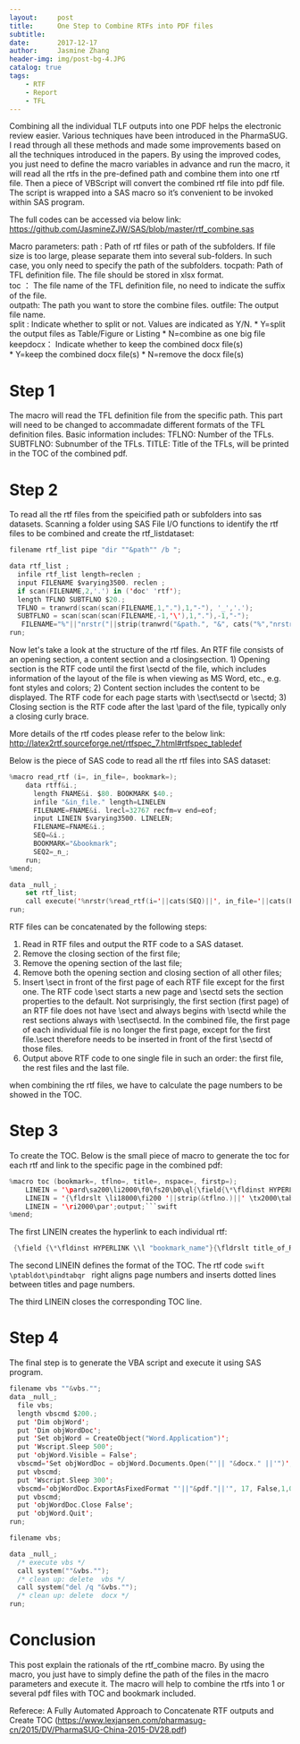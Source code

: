 ```yaml
---
layout:     post
title:      One Step to Combine RTFs into PDF files
subtitle:   
date:       2017-12-17
author:     Jasmine Zhang
header-img: img/post-bg-4.JPG
catalog: true
tags:
    - RTF 
    - Report
    - TFL
---
```


Combining all the individual TLF outputs into one PDF helps the electronic review easier. Various techniques have been introduced in the PharmaSUG. I read through all these methods and made some improvements based on all the techniques introduced in the papers. By using the improved codes, you just need to define the macro variables in advance and run the macro, it will read all the rtfs in the pre-defined path and combine them into one rtf file. Then a piece of VBScript will convert the combined rtf file into pdf file. The script is wrapped into a SAS macro so it’s convenient to be invoked within SAS program.  

The full codes can be accessed via below link:
<https://github.com/JasmineZJW/SAS/blob/master/rtf_combine.sas>   

Macro parameters:
path   : Path of rtf files or path of the subfolders. If file size is too large, please 
            separate them into several sub-folders. 
            In such case, you only need to specify the path of the subfolders.
tocpath: Path of TFL definition file. The file should be stored in xlsx format.  
toc    ： The file name of the TFL definition file, no need to indicate the suffix of the file.        
outpath: The path you want to store the combine files.
outfile: The output file name.                          
split  : Indicate whether to split or not. Values are indicated as Y/N.
            * Y=split the output files as Table/Figure or Listing 
            * N=combine as one big file
keepdocx： Indicate whether to keep the combined docx file(s)  
            * Y=keep the combined docx file(s)
            * N=remove the docx file(s)                        

# Step 1 
The macro will read the TFL definition file from the specific path. This part will need to be changed to accommadate different formats of the TFL definition files. Basic information includes:
    TFLNO: Number of the TFLs.
    SUBTFLNO: Subnumber of the TFLs.
    TITLE: Title of the TFLs, will be printed in the TOC of the combined pdf.

# Step 2
To read all the rtf files from the speicified path or subfolders into sas datasets. 
Scanning a folder using SAS File I/O functions to identify the rtf files to be combined and create the rtf_listdataset:
```swift
filename rtf_list pipe "dir ""&path"" /b ";

data rtf_list ;
  infile rtf_list length=reclen ;
  input FILENAME $varying3500. reclen ;
  if scan(FILENAME,2,'.') in ('doc' 'rtf');
  length TFLNO SUBTFLNO $20.;
  TFLNO = tranwrd(scan(scan(FILENAME,1,"."),1,"-"), '_','.');
  SUBTFLNO = scan(scan(scan(FILENAME,-1,'\'),1,"."),-1,"-");
   FILENAME="%"||"nrstr("||strip(tranwrd("&path.", "&", cats("%","nrstr", "(&)")))||'\'||strip(FILENAME)||")";
run;
```
Now let's take a look at the structure of the rtf files. An RTF file consists of an opening section, a content section and a closingsection.
    1) Opening section is the RTF code until the first \sectd of the file, which includes information of the layout of
the file is when viewing as MS Word, etc., e.g. font styles and colors;
    2) Content section includes the content to be displayed. The RTF code for each page starts with \sect\sectd or \sectd; 
    3) Closing section is the RTF code after the last \pard of the file, typically only a closing curly brace.

More details of the rtf codes please refer to the below link:
<http://latex2rtf.sourceforge.net/rtfspec_7.html#rtfspec_tabledef>

Below is the piece of SAS code to read all the rtf files into SAS dataset:
```swift
%macro read_rtf (i=, in_file=, bookmark=);
    data rtff&i.;
      length FNAME&i. $80. BOOKMARK $40.;
      infile "&in_file." length=LINELEN
      FILENAME=FNAME&i. lrecl=32767 recfm=v end=eof;
      input LINEIN $varying3500. LINELEN; 
      FILENAME=FNAME&i.;
      SEQ=&i.;
      BOOKMARK="&bookmark";
      SEQ2=_n_;
    run;
%mend;

data _null_;
    set rtf_list;
    call execute('%nrstr(%read_rtf(i='||cats(SEQ)||', in_file='||cats(FILENAME)||', bookmark='||cats(BOOKMARK)||'))');
run;
```

RTF files can be concatenated by the following steps:
1. Read in RTF files and output the RTF code to a SAS dataset.
2. Remove the closing section of the first file;
3. Remove the opening section of the last file;
4. Remove both the opening section and closing section of all other files;
5. Insert \sect in front of the first page of each RTF file except for the first one. The RTF code \sect starts a new
page and \sectd sets the section properties to the default. Not surprisingly, the first section (first page) of an RTF
file does not have \sect and always begins with \sectd while the rest sections always with \sect\sectd. In the combined file, the first page of each individual file is no longer the first page, except for the first file.\sect
therefore needs to be inserted in front of the first \sectd of those files.
6. Output above RTF code to one single file in such an order: the first file, the rest files and the last file.

when combining the rtf files, we have to calculate the page numbers to be showed in the TOC.

# Step 3
To create the TOC.
Below is the small piece of macro to generate the toc for each rtf and link to the specific page in the combined pdf:

```swift
%macro toc (bookmark=, tflno=, title=, nspace=, firstp=);
    LINEIN = '\pard\sa200\li2000\f0\fs20\b0\ql{\field{\*\fldinst HYPERLINK  \\l "'||strip(&bookmark.)||'"}'; output;
    LINEIN = '{\fldrslt \li18000\fi200 '||strip(&tflno.)||' \tx2000\tab '||strip(&title.)||' \ptabldot\pindtabqr '||strip(&firstp.)||'}}'; output;
    LINEIN = '\ri2000\par';output;```swift 
%mend;
```
The first LINEIN creates the hyperlink to each individual rtf:
```swift 
 {\field {\*\fldinst HYPERLINK \\l "bookmark_name"}{\fldrslt title_of_RTF_output}}
```
The second LINEIN defines the format of the TOC. The rtf code ```swift \ptabldot\pindtabqr ``` right aligns page numbers and inserts dotted lines between titles and page numbers.

The third LINEIN closes the corresponding TOC line.

# Step 4
The final step is to generate the VBA script and execute it using SAS program.
```swift
filename vbs ""&vbs."";
data _null_;
  file vbs;
  length vbscmd $200.;
  put 'Dim objWord';
  put 'Dim objWordDoc';
  put 'Set objWord = CreateObject("Word.Application")';
  put 'Wscript.Sleep 500';
  put 'objWord.Visible = False';
  vbscmd='Set objWordDoc = objWord.Documents.Open("'|| "&docx." ||'")';
  put vbscmd;
  put 'Wscript.Sleep 300';
  vbscmd='objWordDoc.ExportAsFixedFormat "'||"&pdf."||'", 17, False,1,0,1,1,0,False,True,2,False,True,False';
  put vbscmd;
  put 'objWordDoc.Close False';
  put 'objWord.Quit';
run;

filename vbs;

data _null_;
  /* execute vbs */
  call system(""&vbs."");
  /* clean up: delete  vbs */
  call system("del /q "&vbs."");
  /* clean up: delete  docx */
run;
```

# Conclusion
This post explain the rationals of the rtf_combine macro. By using the macro, you just have to simply define the path of the files in the macro parameters and execute it. The macro will help to combine the rtfs into 1 or several pdf files with TOC and bookmark included.

Referece:
A Fully Automated Approach to Concatenate RTF outputs and Create TOC (<https://www.lexjansen.com/pharmasug-cn/2015/DV/PharmaSUG-China-2015-DV28.pdf>)
